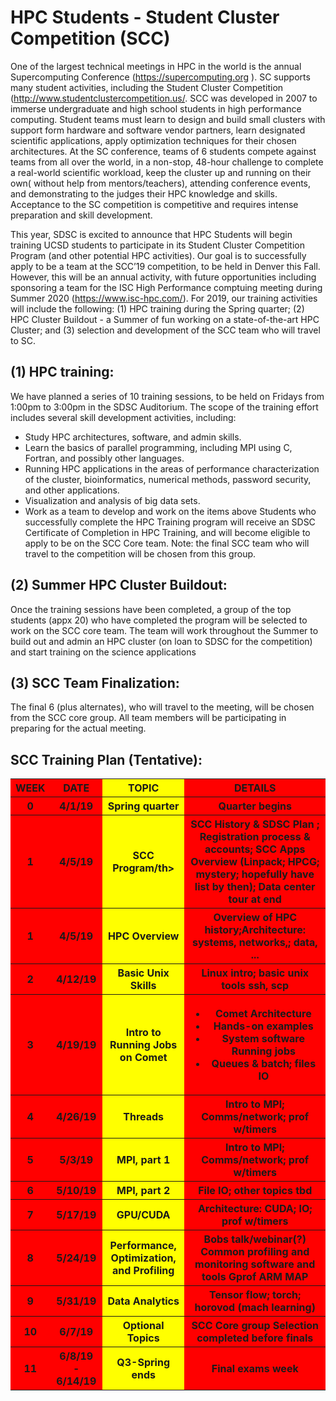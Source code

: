 # HPC Students - Student Cluster Competition (SCC)

One of the largest technical meetings in HPC in the world is the annual Supercomputing Conference (https://supercomputing.org ). SC supports many student activities, including the Student Cluster Competition (http://www.studentclustercompetition.us/. SCC was developed in 2007 to immerse undergraduate and high school students in high performance computing.  Student teams must learn to design and build small clusters  with support form hardware and software vendor partners, learn designated scientific applications, apply optimization techniques for their chosen architectures. At the SC conference, teams of 6 students compete against teams from all over the world, in a non-stop, 48-hour challenge to complete a real-world scientific workload, keep the cluster up and running on their own( without help from mentors/teachers), attending conference events, and demonstrating to the judges their HPC knowledge and skills. Acceptance to the SC competition is competitive and requires intense preparation and skill development. 

This year, SDSC is excited to announce that HPC Students will begin training UCSD students to participate in its Student Cluster Competition Program (and other potential HPC activities). Our goal is to successfully apply to be a team at the SCC’19 competition, to be held in Denver this Fall. However, this will be an annual activity, with future opportunities including sponsoring a team for the ISC High Performance comptuing meeting during Summer 2020 (https://www.isc-hpc.com/). For 2019, our training activities will include the following: (1)  HPC training during the Spring quarter; (2) HPC Cluster Buildout - a Summer of fun working on a state-of-the-art HPC Cluster; and (3) selection and development of the SCC team who will travel to SC. 

## (1) HPC training: 
We have planned a series of 10 training sessions, to be held on Fridays from 1:00pm to 3:00pm in the SDSC Auditorium. The scope of the training effort includes several skill development activities, including:
* Study HPC architectures, software, and admin skills.
* Learn the basics of parallel programming, including MPI using C, Fortran, and possibly other languages.
* Running HPC applications in the areas of performance characterization of the cluster, bioinformatics, numerical methods, password security, and other applications.
* Visualization and analysis of big data sets.
* Work as a team to develop and work on the items above
Students who successfully complete the HPC Training program will receive an SDSC Certificate of Completion in HPC Training, and will become eligible to apply to be on the SCC Core team. Note: the final SCC team who will travel to the competition will be chosen from this group.

## (2) Summer HPC Cluster Buildout:  
Once the training sessions have been completed, a group of the top students (appx 20) who have completed the program will be selected to work on the SCC core team. The team will work throughout the Summer to build out and admin an HPC cluster (on loan to SDSC for the competition) and start training on the science applications

## (3) SCC Team Finalization: 
The final 6 (plus alternates), who will travel to the meeting, will be chosen from the SCC core group. All team members will be participating in preparing for the actual meeting.

<h2>SCC Training Plan (Tentative):</h2>
<table style="width 90%;" >
   <colgroup>
      <col span="2" style="background-color:red">
      <col style="background-color:yellow">
     <col span="2" style="background-color:red">
      <col style="background-color:yellow">
   </colgroup>
   <tr>
      <th>WEEK</th>
      <th>DATE</th>
      <th>TOPIC</th> 
      <th>DETAILS</th>
   </tr>
   <tr>
      <th>0</th>
      <th>4/1/19</th> 
      <th>Spring quarter</th>
      <th>Quarter begins</th>
  </tr>
  <tr>
      <th>1</th>
      <th>4/5/19</th> 
      <th>SCC Program/th>
      <th>SCC History & SDSC Plan ; Registration process & accounts;
SCC Apps Overview (Linpack; HPCG; mystery; hopefully have list by then);
Data center tour at end</th>
  </tr>
  <tr>
      <th>1</th>
      <th>4/5/19</th> 
      <th>HPC Overview</th>
      <th>Overview of HPC history;Architecture: systems, networks,; data, ...</th>
  </tr>
   <tr>
      <th>2</th>
      <th>4/12/19</th> 
      <th>Basic Unix Skills</th>
      <th>Linux intro; basic unix tools ssh, scp</th>
  </tr>  
   <tr>
      <th>3</th>
      <th>4/19/19</th> 
      <th>Intro to Running Jobs on Comet</th>
      <th><ul>
         <li>Comet Architecture</li>
         <li>Hands-on examples</li>
         <li>System software Running jobs</li>
         <li>Queues & batch; files IO</li>
         </ul>
</th>
  </tr>  
   <tr text-align: left;>
      <th>4</th>
      <th>4/26/19</th> 
      <th>Threads</th>
      <th>Intro to MPI; Comms/network; prof w/timers</th>
  </tr>  
   <tr text-align: left;>
      <th>5</th>
      <th>5/3/19</th> 
      <th>MPI, part 1</th>
      <th>Intro to MPI; Comms/network; prof w/timers</th>
  </tr>  
   <tr>
      <th>6</th>
      <th>5/10/19</th> 
      <th>MPI, part 2</th>
      <th>File IO; other topics tbd</th>
  </tr>  
   <tr>
      <th>7</th>
      <th>5/17/19</th> 
      <th>GPU/CUDA</th>
      <th>Architecture: CUDA; IO; prof w/timers</th>
  </tr>  
   <tr>
      <th>8</th>
      <th>5/24/19</th> 
      <th>Performance, Optimization, and Profiling</th>
      <th>Bobs talk/webinar(?) Common profiling and monitoring software and tools Gprof ARM MAP</th>
  </tr>  
   <tr>
       <th>9</th>
      <th>5/31/19</th> 
      <th>Data Analytics</th>
      <th>Tensor flow; torch; horovod (mach learning)</th>
  </tr> 
   <tr>
      <th>10</th>
      <th>6/7/19</th> 
      <th>Optional Topics</th>
      <th>SCC Core group Selection completed before finals</th>
  </tr>  
   <tr>
      <th>11</th>
      <th>6/8/19 - 6/14/19</th> 
      <th>Q3-Spring ends</th>
      <th>Final exams week</th>
  </tr>  
  </table>

